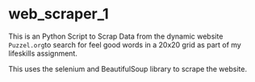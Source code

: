 # web_scraper_1
This is an Python Script to Scrap Data from the dynamic website `Puzzel.org`to search for feel good words in a 20x20 grid as part of my lifeskills assignment.

This uses the selenium and BeautifulSoup library to scrape the website.

